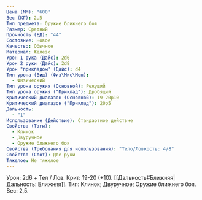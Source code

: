 ```yaml
---
Цена (ММ): "600"
Вес (КГ): 2,5
Тип предмета: Оружие ближнего боя
Размер: Средний
Прочность (ЕД): "44"
Состояние: Новое
Качество: Обычное
Материал: Железо
Урон 1 рука (Дайс): 2d6
Урон 2 руки (Дайс): 2d8
Урон "прикладом" (Дайс): d4
Тип урона (Вид) (Физ\Мис\Мен):
  - Физический
Тип урона оружия (Основной): Режущий
Тип урона оружия ("Приклад"): Дробящий
Критический диапазон (Основной): 19-20p10
Критический диапазон ("Приклад"): 20р5
Дальность:
  - "1"
Использование (Действие): Стандартное действие
Свойства (Тэги):
  - Клинок
  - Двуручное
  - Оружие ближнего боя
Свойства (Требования для использования): "Тело/Ловкость: 4/8"
Свойство (Слот): Две руки
Тяжелое: Не тяжелое
---
```

Урон: 2d6 + Тел / Лов. Крит: 19-20 (+10). [[Дальность#Ближняя|Дальность: Ближняя]]. Тип: Клинок; Двуручное; Оружие ближнего боя. Вес: 2,5. 